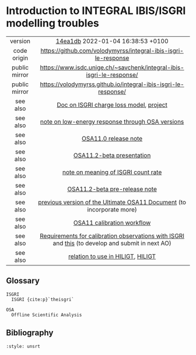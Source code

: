 # Introduction to INTEGRAL IBIS/ISGRI modelling troubles

|||
|:--:|:--:|
|version|[14ea1db](https://github.com/volodymyrss/integral-ibis-isgri-le-response/tree/14ea1db66331ed7ba54aa160a5a17ef94047d7dc) 2022-01-04 16:38:53 +0100|
|code origin|https://github.com/volodymyrss/integral-ibis-isgri-le-response|
|public mirror|https://www.isdc.unige.ch/~savchenk/integral-ibis-isgri-le-response/|
|public mirror|https://volodymyrss.github.io/integral-ibis-isgri-le-response/|
|see also| [Doc on ISGRI charge loss model](https://www.overleaf.com/read/ntmxzrhqbjfp), [project](https://www.overleaf.com/project/5e2869c85971410001aa0171)|
|see also| [note on low-energy response through OSA versions](https://redmine.astro.unige.ch/projects/isgri-calibration/wiki/Low_energy_response_of_ISGRI) |
|see also| [OSA11.0 release note]() |
|see also| [OSA11.2-beta presentation]() |
|see also| [note on meaning of ISGRI count rate](https://github.com/volodymyrss/integral-isgri-rate-meaning/issues/7) |
|see also| [OSA11.2-beta pre-release note](https://www.overleaf.com/read/qdhtjygmbtmb) |
|see also| [previous version of the Ultimate OSA11 Document](https://www.overleaf.com/project/5fbe81001a45489a885beee9) (to incorporate more) |
|see also| [OSA11 calibration workflow](https://www.overleaf.com/project/5c74e428239bf17320c95f32) |
|see also| [Requirements for calibration observations with ISGRI](https://www.overleaf.com/project/5db9c995dab87000015dbc8f) and [this](https://www.overleaf.com/project/5c4f34c9dcce396e146cc67d) (to develop and submit in next AO) |
|see also| [relation to use in HILIGT](https://www.overleaf.com/project/5f33e78775157700016a8290), [HILIGT](https://doi.org/10.1016/j.ascom.2021.100529) |


## Glossary 

```{glossary}
ISGRI
  ISGRI {cite:p}`theisgri`

OSA
  Offline Scientific Analysis
```

## Bibliography

```{bibliography}
:style: unsrt
```